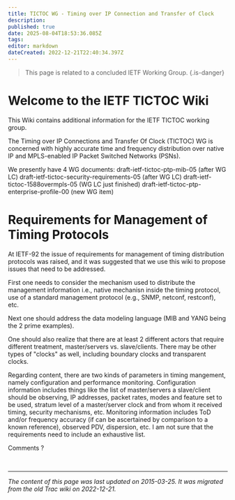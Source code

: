 ```yaml
---
title: TICTOC WG - Timing over IP Connection and Transfer of Clock
description: 
published: true
date: 2025-08-04T18:53:36.085Z
tags: 
editor: markdown
dateCreated: 2022-12-21T22:40:34.397Z
---
```


> This page is related to a concluded IETF Working Group.
{.is-danger}

# Welcome to the IETF TICTOC Wiki 
This Wiki contains additional information for the IETF TICTOC working group.

The Timing over IP Connections and Transfer Of Clock (TICTOC) WG is concerned with highly accurate time and frequency distribution over native IP and MPLS-enabled IP Packet Switched Networks (PSNs).

We presently have 4 WG documents: draft-ietf-tictoc-ptp-mib-05 (after WG LC) draft-ietf-tictoc-security-requirements-05 (after WG LC) draft-ietf-tictoc-1588overmpls-05 (WG LC just finished) draft-ietf-tictoc-ptp-enterprise-profile-00 (new WG item)

# Requirements for Management of Timing Protocols
At IETF-92 the issue of requirements for management of timing distribution protocols was raised, and it was suggested that we use this wiki to propose issues that need to be addressed.

First one needs to consider the mechanism used to distribute the management information i.e., native mechanisn inside the timing protocol, use of a standard management protocol (e.g., SNMP, netconf, restconf), etc.

Next one should address the data modeling language (MIB and YANG being the 2 prime examples).

One should also realize that there are at least 2 different actors that require different treatment, master/servers vs. slave/clients. There may be other types of "clocks" as well, including boundary clocks and transparent clocks.

Regarding content, there are two kinds of parameters in timing mangement, namely configuration and performance monitoring. Configuration information includes things like the list of master/servers a slave/client should be observing, IP addresses, packet rates, modes and feature set to be used, stratum level of a master/server clock and from whom it received timing, security mechanisms, etc. Monitoring information includes ToD and/or frequency accuracy (if can be ascertained by comparison to a known reference), observed PDV, dispersion, etc. I am not sure that the requirements need to include an exhaustive list.

Comments ?

&nbsp;
&nbsp;
&nbsp;

---

*The content of this page was last updated on 2015-03-25. It was migrated from the old Trac wiki on 2022-12-21.*